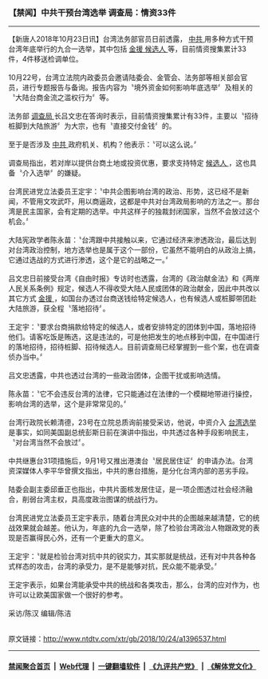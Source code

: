 ### 【禁闻】中共干预台湾选举 调查局：情资33件
------------------------

<div class="wysiwyg">
 【新唐人2018年10月23日讯】台湾法务部官员日前透露，
 <a href="http://www.ntdtv.com/xtr/gb/articlelistbytag_中共.html" target="_blank">
  中共
 </a>
 用多种方式干预台湾年底举行的九合一选举，其中包括
 <a href="http://www.ntdtv.com/xtr/gb/articlelistbytag_金援.html" target="_blank">
  金援
 </a>
 <a href="http://www.ntdtv.com/xtr/gb/articlelistbytag_候选人.html" target="_blank">
  候选人
 </a>
 等，目前情资搜集累计33件，4件移送检调单位。
 <br/>
 <br/>
 10月22号，台湾立法院内政委员会邀请陆委会、金管会、法务部等相关部会官员，进行专题报告与备询。报告内容为〝境外资金如何影响年底选举〞及相关的〝大陆台商金流之滥权行为〞等。
 <br/>
 <br/>
 法务部
 <a href="http://www.ntdtv.com/xtr/gb/articlelistbytag_调查局.html" target="_blank">
  调查局
 </a>
 长吕文忠在答询时表示，目前情资搜集累计有33件，主要以〝招待桩脚到大陆旅游〞为大宗，也有〝直接交付金钱〞的。
 <br/>
 <br/>
 至于是否涉及
 <a href="http://www.ntdtv.com/xtr/gb/articlelistbytag_中共.html" target="_blank">
  中共
 </a>
 政府机关、机构？他表示：〝可以这么说。〞
 <br/>
 <br/>
 调查局指出，若对岸以提供台商土地或投资优惠，要求支持特定
 <a href="http://www.ntdtv.com/xtr/gb/articlelistbytag_候选人.html" target="_blank">
  候选人
 </a>
 ，这也具备〝介入选举〞的嫌疑。
 <br/>
 <br/>
 台湾民进党立法委员王定宇：〝中共企图影响台湾的政治、形势，这已经不是新闻，不管用文攻武吓，用以商逼政，这都是中共对台湾政局影响的方法之一。那台湾是民主国家，会有定期的选举。中共这样子的独裁封闭国家，当然不会放过这个机会。〞
 <br/>
 <br/>
 大陆宪政学者陈永苗：〝台湾跟中共接触以来，它通过经济来渗透政治，最后达到对台湾政治控制，地方选举也是属于这个一部份，它虽然不能明白的从政治上搞，它通过选战的方式进行渗透，这个是它的战略之一。〞
 <br/>
 <br/>
 吕文忠日前接受台湾《自由时报》专访时也透露，台湾的《政治献金法》和《两岸人民关系条例》规定，候选人不得收受大陆人民或团体的政治献金，因此中共改以其它方式
 <a href="http://www.ntdtv.com/xtr/gb/articlelistbytag_金援.html" target="_blank">
  金援
 </a>
 ，如国台办透过台商送钱给特定候选人，也有候选人或桩脚带团赴大陆旅游，获全程〝落地招待〞。
 <br/>
 <br/>
 王定宇：〝要求台商捐款给特定的候选人，或者安排特定的团体到中国，落地招待他们。请客吃饭是贿选，这是违法的，可是他把发生的地点移到中国，在中国进行的落地招待，招待桩脚、招待候选人。目前调查局已经掌握到一些个案，也在调查侦办当中。〞
 <br/>
 <br/>
 吕文忠透露，中共也透过台湾的一些政治团体，企图干扰或影响选情。
 <br/>
 <br/>
 陈永苗：〝它不会违反台湾的法律，它只能通过在法律的一个模糊地带进行操控，影响台湾的选举，这个是非常常见的。〞
 <br/>
 <br/>
 台湾行政院长赖清德，23号在立院总质询前接受采访，他说，中资介入
 <a href="http://www.ntdtv.com/xtr/gb/articlelistbytag_台湾选举.html" target="_blank">
  台湾选举
 </a>
 是事实，如同美国副总统彭斯日前在演讲中指出，中共透过各种手段影响民主，〝对台湾当然不会放过〞。
 <br/>
 <br/>
 中共继惠台31项措施后，9月1号又推出港澳台〝居民居住证〞的申请办法。台湾资深媒体人李平华曾撰文指出，中共的惠台措施，是分化台湾内部的恶劣手段。
 <br/>
 <br/>
 陆委会副主委邱垂正也指出，中共片面核发居住证，是一项企图透过社会经济融合，削弱台湾主权，具高度政治图谋的统战行为。
 <br/>
 <br/>
 台湾民进党立法委员王定宇表示，随着台湾民众对中共的企图越来越清楚，它的统战效果就会越差。他认为，年底的九合一选举，除了检验台湾政治人物跟政党的表现是否赢得民心外，还有一个更重大的意义。
 <br/>
 <br/>
 王定宇：〝就是检验台湾对抗中共的锐实力，其实那就是统战，还有对中共各种各式样态的攻击，台湾的承受力，是不是能够对抗，民众能不能承受。〞
 <br/>
 <br/>
 王定宇表示，如果台湾能承受中共的统战和各类攻击，那么，台湾的应对作为，也许可以让欧美国家做一个很好的参考。
 <br/>
 <br/>
 采访/陈汉 编辑/陈洁
</div>

<br/>原文链接：http://www.ntdtv.com/xtr/gb/2018/10/24/a1396537.html


------------------------
#### [禁闻聚合首页](https://github.com/gfw-breaker/banned-news/blob/master/README.md) &nbsp;|&nbsp; [Web代理](https://github.com/gfw-breaker/open-proxy/blob/master/README.md) &nbsp;|&nbsp; [一键翻墙软件](https://github.com/gfw-breaker/nogfw/blob/master/README.md) &nbsp;|&nbsp; [《九评共产党》](https://github.com/gfw-breaker/9ping.md/blob/master/README.md#九评之一评共产党是什么) &nbsp;|&nbsp; [《解体党文化》](https://github.com/gfw-breaker/jtdwh.md/blob/master/README.md#绪论)